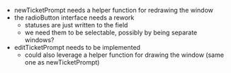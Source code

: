 - newTicketPrompt needs a helper function for redrawing the window
- the radioButton interface needs a rework
    - statuses are just written to the field
    - we need them to be selectable, possibly by being separate windows?
- editTicketPrompt needs to be implemented
    - could also leverage a helper function for drawing the window (same one as newTicketPrompt)